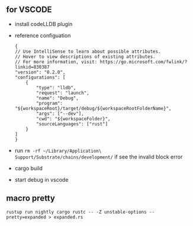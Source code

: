 ## for VSCODE

* install codeLLDB plugin
* reference configuation
    ```
  {
    // Use IntelliSense to learn about possible attributes.
    // Hover to view descriptions of existing attributes.
    // For more information, visit: https://go.microsoft.com/fwlink/?linkid=830387
    "version": "0.2.0",
    "configurations": [
        {
            "type": "lldb",
            "request": "launch",
            "name": "Debug",
            "program": "${workspaceRoot}/target/debug/${workspaceRootFolderName}",
            "args": ["--dev"],
            "cwd": "${workspaceFolder}",
            "sourceLanguages": ["rust"]
        }
    ]
  }
 
* run `rm -rf ~/Library/Application\ Support/Substrate/chains/development/` if see the invalid block error

* cargo build

* start debug in vscode

## macro pretty
```rustup run nightly cargo rustc -- -Z unstable-options --pretty=expanded > expanded.rs```
